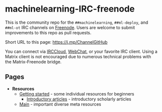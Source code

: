 # machinelearning-IRC-freenode
This is the community repo for the `##machinelearning`, `##ml-deploy`, and `##ml-ot` IRC channels on [Freenode](https://freenode.net/). Users are welcome to submit improvements to this repo as pull requests.

Short URL to this page: https://j.mp/ChannelGitHub

You can connect via <!--[Riot](https://riot.im/app/#/room/#freenode_##machinelearning:matrix.org)--> [IRCCloud](https://www.irccloud.com/irc/freenode/channel/%23%23machinelearning), [WebChat](https://webchat.freenode.net/?channels=%23%23machinelearning), or your favorite IRC client. Using a Matrix client is not encouraged due to numerous technical problems with the Matrix-Freenode bridge.

## Pages
* __Resources__
  * [Getting started](Resources/GettingStarted.md) - some individual resources for beginners
    * [Introductory articles](Resources/ArticlesIntroductory.md) - introductory scholarly articles
  * [Main](Resources/Main.md) - important diverse meta resources
  <!-- * [Articles](Resources/Articles.md) - select educational articles including reviews -->
<!-- * [Reading Group](ReadingGroup/README.md) - discussion on alternate Sundays on a topic of our choosing -->
<!--* [Users](Users.md) - select list of channel contributors -->
<!--* [Ideas](Ideas.md) - ideas for the channel and this repo -->

<!-- Backups of ##machinelearning channel Topic:
2017-12-21:
Machine Learning | Rules: No small talk. Technical talk only. No public logging. Offtopic chat only in ##ml-ot and deployment chat in ##ml-deploy | About: https://j.mp/ChannelGitHub | Related: ##AGI ##it-group #keras ##nlp #nupic #pydata #scikit-learn ##statistics #tensorflow

Pre-repo:
Machine Learning | No small talk. Offtopic chat only in ##ml-ot | Software: http://mloss.org http://j.mp/ML-sw http://j.mp/DL-sw http://jmlr.org/mloss | Video: http://j.mp/SU-ML-YT http://j.mp/ML-videos | Q&A: http://j.mp/StEx-stats http://j.mp/StEx-DSci | Forum: http://j.mp/redditML | Paper: http://j.mp/arxivML | See: #ai ##AGI ##nlp #nupic #pydata #scikit-learn ##statistics #tensorflow
-->
